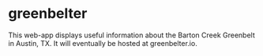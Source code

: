 # greenbelter

This web-app displays useful information about the Barton Creek Greenbelt in Austin, TX. It will eventually be hosted at greenbelter.io.
